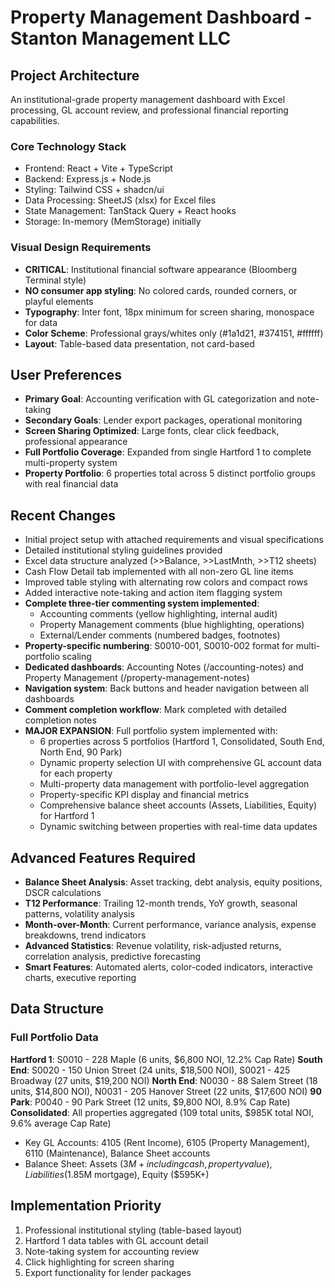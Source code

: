 # Property Management Dashboard - Stanton Management LLC

## Project Architecture
An institutional-grade property management dashboard with Excel processing, GL account review, and professional financial reporting capabilities.

### Core Technology Stack
- Frontend: React + Vite + TypeScript
- Backend: Express.js + Node.js  
- Styling: Tailwind CSS + shadcn/ui
- Data Processing: SheetJS (xlsx) for Excel files
- State Management: TanStack Query + React hooks
- Storage: In-memory (MemStorage) initially

### Visual Design Requirements
- **CRITICAL**: Institutional financial software appearance (Bloomberg Terminal style)
- **NO consumer app styling**: No colored cards, rounded corners, or playful elements
- **Typography**: Inter font, 18px minimum for screen sharing, monospace for data
- **Color Scheme**: Professional grays/whites only (#1a1d21, #374151, #ffffff)
- **Layout**: Table-based data presentation, not card-based

## User Preferences
- **Primary Goal**: Accounting verification with GL categorization and note-taking
- **Secondary Goals**: Lender export packages, operational monitoring
- **Screen Sharing Optimized**: Large fonts, clear click feedback, professional appearance
- **Full Portfolio Coverage**: Expanded from single Hartford 1 to complete multi-property system
- **Property Portfolio**: 6 properties total across 5 distinct portfolio groups with real financial data

## Recent Changes
- Initial project setup with attached requirements and visual specifications
- Detailed institutional styling guidelines provided
- Excel data structure analyzed (>>Balance, >>LastMnth, >>T12 sheets)
- Cash Flow Detail tab implemented with all non-zero GL line items
- Improved table styling with alternating row colors and compact rows
- Added interactive note-taking and action item flagging system
- **Complete three-tier commenting system implemented**:
  - Accounting comments (yellow highlighting, internal audit)
  - Property Management comments (blue highlighting, operations)
  - External/Lender comments (numbered badges, footnotes)
- **Property-specific numbering**: S0010-001, S0010-002 format for multi-portfolio scaling
- **Dedicated dashboards**: Accounting Notes (/accounting-notes) and Property Management (/property-management-notes)
- **Navigation system**: Back buttons and header navigation between all dashboards
- **Comment completion workflow**: Mark completed with detailed completion notes
- **MAJOR EXPANSION**: Full portfolio system implemented with:
  - 6 properties across 5 portfolios (Hartford 1, Consolidated, South End, North End, 90 Park)
  - Dynamic property selection UI with comprehensive GL account data for each property
  - Multi-property data management with portfolio-level aggregation
  - Property-specific KPI display and financial metrics
  - Comprehensive balance sheet accounts (Assets, Liabilities, Equity) for Hartford 1
  - Dynamic switching between properties with real-time data updates

## Advanced Features Required
- **Balance Sheet Analysis**: Asset tracking, debt analysis, equity positions, DSCR calculations
- **T12 Performance**: Trailing 12-month trends, YoY growth, seasonal patterns, volatility analysis  
- **Month-over-Month**: Current performance, variance analysis, expense breakdowns, trend indicators
- **Advanced Statistics**: Revenue volatility, risk-adjusted returns, correlation analysis, predictive forecasting
- **Smart Features**: Automated alerts, color-coded indicators, interactive charts, executive reporting

## Data Structure
### Full Portfolio Data
**Hartford 1**: S0010 - 228 Maple (6 units, $6,800 NOI, 12.2% Cap Rate)
**South End**: S0020 - 150 Union Street (24 units, $18,500 NOI), S0021 - 425 Broadway (27 units, $19,200 NOI)
**North End**: N0030 - 88 Salem Street (18 units, $14,800 NOI), N0031 - 205 Hanover Street (22 units, $17,600 NOI)
**90 Park**: P0040 - 90 Park Street (12 units, $9,800 NOI, 8.9% Cap Rate)
**Consolidated**: All properties aggregated (109 total units, $985K total NOI, 9.6% average Cap Rate)

- Key GL Accounts: 4105 (Rent Income), 6105 (Property Management), 6110 (Maintenance), Balance Sheet accounts
- Balance Sheet: Assets ($3M+ including cash, property value), Liabilities ($1.85M mortgage), Equity ($595K+)

## Implementation Priority
1. Professional institutional styling (table-based layout)
2. Hartford 1 data tables with GL account detail
3. Note-taking system for accounting review
4. Click highlighting for screen sharing
5. Export functionality for lender packages